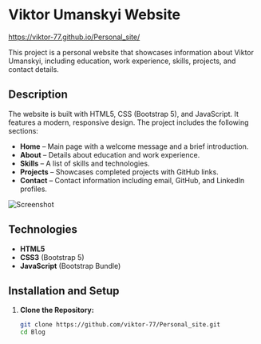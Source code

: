 # Viktor Umanskyi Website

https://viktor-77.github.io/Personal_site/

This project is a personal website that showcases information about Viktor Umanskyi, including education, work experience, skills, projects, and contact details.

## Description

The website is built with HTML5, CSS (Bootstrap 5), and JavaScript. It features a modern, responsive design. The project includes the following sections:
- **Home** – Main page with a welcome message and a brief introduction.
- **About** – Details about education and work experience.
- **Skills** – A list of skills and technologies.
- **Projects** – Showcases completed projects with GitHub links.
- **Contact** – Contact information including email, GitHub, and LinkedIn profiles.

![Screenshot](https://github.com/user-attachments/assets/13002e93-9a85-4748-bfec-a150a015b55a)

## Technologies

- **HTML5**
- **CSS3** (Bootstrap 5)
- **JavaScript** (Bootstrap Bundle)

## Installation and Setup

1. **Clone the Repository:**

   ```bash
   git clone https://github.com/viktor-77/Personal_site.git
   cd Blog
